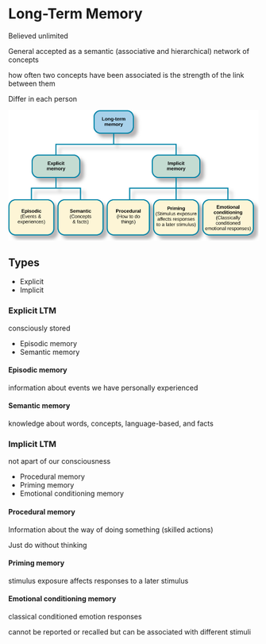 # Long-Term Memory

Believed unlimited

General accepted as a semantic (associative and hierarchical) network of concepts

how often two concepts have been associated is the strength of the link between them

Differ in each person

![img.png](long-term-memory.png)

## Types

- Explicit
- Implicit

### Explicit LTM

consciously stored

- Episodic memory
- Semantic memory

#### Episodic memory

information about events we have personally experienced

#### Semantic memory

knowledge about words, concepts, language-based, and facts

### Implicit LTM

not apart of our consciousness

- Procedural memory
- Priming memory
- Emotional conditioning memory

#### Procedural memory

Information about the way of doing something (skilled actions)

Just do without thinking

#### Priming memory

stimulus exposure affects responses to a later stimulus

#### Emotional conditioning memory

classical conditioned emotion responses

cannot be reported or recalled but can be associated with different stimuli